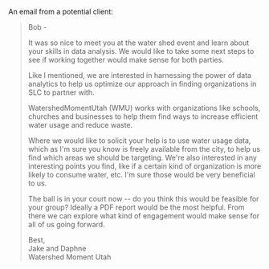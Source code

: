 

An email from a potential client:

> Bob - 
>
> It was so nice to meet you at the water shed event and learn
about your skills in data analysis. 
We would like to take some next steps to see if working 
together would make sense for both parties.  
>
> Like I mentioned, we are interested in harnessing the power
of data analytics to help us optimize our approach in finding
organizations in SLC to partner with.  
>
> WatershedMomentUtah (WMU) works with organizations like 
schools, churches and businesses to help them find ways to 
increase efficient water usage and reduce waste.  
>
> Where we would like to solicit your help is to use water usage
data, which as I'm sure you know is freely available from the city, 
to help us find which areas we should be targeting. We're also
interested in any interesting points you find, like if a certain
kind of organization is more likely to consume water, etc. I'm sure 
those would be very beneficial to us.
>
> The ball is in your court now -- do you think this would be
feasible for your group? Ideally a PDF report would be the 
most helpful. From there we can explore what kind
of engagement would make sense for all of us going forward.
>  
>  
>Best,  
>Jake and Daphne  
>Watershed Moment Utah